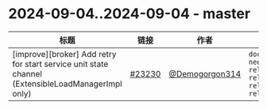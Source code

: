 # 2024-09-04..2024-09-04 - master
| 标题 | 链接 | 作者 | 标签 |
| - | :--: | :--: | - |
| [improve][broker] Add retry for start service unit state channel (ExtensibleLoadManagerImpl only) | [#23230](https://github.com/apache/pulsar/pull/23230) | [@Demogorgon314](https://github.com/Demogorgon314) | `doc-not-needed` `release/3.1.4` `release/3.2.5` `release/3.0.7` `release/3.3.2`  | 
